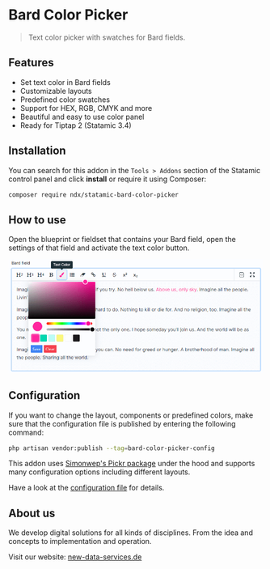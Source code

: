 <!-- statamic:hide -->

# Bard Color Picker

<!-- /statamic:hide -->

> Text color picker with swatches for Bard fields.

## Features

- Set text color in Bard fields
- Customizable layouts
- Predefined color swatches
- Support for HEX, RGB, CMYK and more
- Beautiful and easy to use color panel
- Ready for Tiptap 2 (Statamic 3.4)

## Installation

You can search for this addon in the `Tools > Addons` section of the Statamic control panel and click **install** or require it using Composer:

``` bash
composer require ndx/statamic-bard-color-picker
```

## How to use

Open the blueprint or fieldset that contains your Bard field, open the settings of that field and activate the text color button. 

![Preview of open text color panel](preview.png "Text color panel")

## Configuration

If you want to change the layout, components or predefined colors, make sure that the configuration file is published by entering the following command:

``` bash
php artisan vendor:publish --tag=bard-color-picker-config
```

This addon uses [Simonwep's Pickr package](https://github.com/Simonwep/pickr) under the hood and supports many configuration options including different layouts.

Have a look at the [configuration file](config/bard-color-picker.php) for details.

## About us

We develop digital solutions for all kinds of disciplines. From the idea and concepts to implementation and operation.

Visit our website: [new-data-services.de](https://new-data-services.de/)
